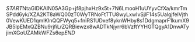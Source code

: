 $START$NtaGlDKAIN05A3Gp+jf8pjhxHz9x5t+7N6LmooH1uUYyvCfXa/kmrTmSPdd6yk/XZA2KT8aWQ00zT0WyTRNoFtTTU8wyLxwIvSjlF14s5UalgjfeIVjth0VewKUED1qmlKlnQQFWyq5+fniRS1UDxef8yknWHby8s1DdgmaprF1kumX9JB5lpEMxQZBNu9rjfiLrZQRBiewzx8wADTkNjyrr6bVzftYYHGTQgyA1DnwATyjimXGoUZAMkWFZs6ep$END$